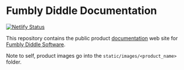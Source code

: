 # Fumbly Diddle Documentation

[![Netlify Status](https://api.netlify.com/api/v1/badges/8a7197f0-9570-4915-bc81-88b80c5a1a85/deploy-status)](https://app.netlify.com/sites/fumbly-diddle-docs/deploys)

This repository contains the public product [documentation](https://docs.fumblydiddle.com) web site for [Fumbly Diddle Software](https://fumblydiddle.com).

Note to self, product images go into the `static/images/<product_name>` folder.
